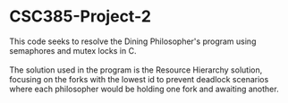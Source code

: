 # CSC385-Project-2

This code seeks to resolve the Dining Philosopher's program using semaphores and mutex locks in C. <br/>
<br/>
The solution used in the program is the Resource Hierarchy solution, focusing on the forks with the lowest id to prevent deadlock scenarios where each philosopher would be holding one fork and awaiting another.
